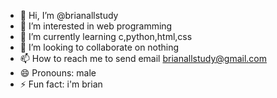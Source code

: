 - 👋 Hi, I’m @brianallstudy
- 👀 I’m interested in web programming
- 🌱 I’m currently learning c,python,html,css
- 💞️ I’m looking to collaborate on nothing
- 📫 How to reach me to send email brianallstudy@gmail.com
- 😄 Pronouns: male
- ⚡ Fun fact: i'm brian

<!---
brianallstudy/brianallstudy is a ✨ special ✨ repository because its `README.md` (this file) appears on your GitHub profile.
You can click the Preview link to take a look at your changes.
--->
